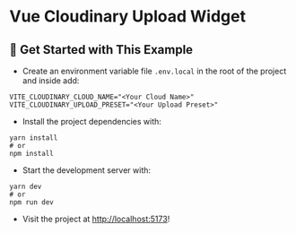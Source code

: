 # Vue Cloudinary Upload Widget

## 🚀 Get Started with This Example

* Create an environment variable file `.env.local` in the root of the project and inside add:
```
VITE_CLOUDINARY_CLOUD_NAME="<Your Cloud Name>"
VITE_CLOUDINARY_UPLOAD_PRESET="<Your Upload Preset>"
```

* Install the project dependencies with:

```
yarn install
# or
npm install
```

* Start the development server with:

```
yarn dev
# or
npm run dev
```

* Visit the project at <http://localhost:5173>!

